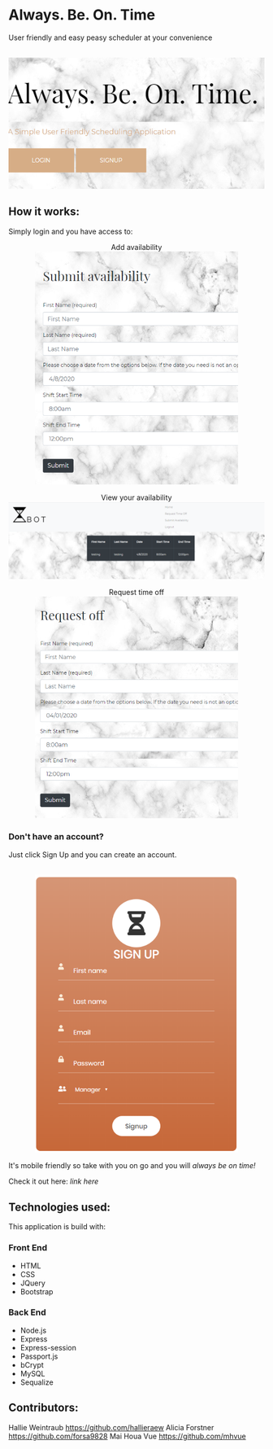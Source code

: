 # Always. Be. On. Time
User friendly and easy peasy scheduler at your convenience

<p align="center">
<br><img src= "public/images/ABOT.indexImg.png"></p>

## How it works:

Simply login and you have access to:

<p align="center">Add availability
<br><img src= "public/images/avail.png" width = "400"></p>

<p align="center">View your availability 
<br><img src= "public/images/schedule.png"></p>

<p align="center">Request time off
<br><img src= "public/images/requestoff.png" width = "400"></p>

### Don't have an account? 
Just click Sign Up and you can create an account.
<p align="center">
<br><img src= "public/images/signUp.png" width = "400"></p>

It's mobile friendly so take with you on go and you will *always be on time!*

Check it out here: _link here_

## Technologies used: 
This application is build with:
### Front End 
* HTML
* CSS
* JQuery
* Bootstrap
### Back End 
* Node.js
* Express
* Express-session 
* Passport.js
* bCrypt
* MySQL
* Sequalize


## Contributors:
Hallie Weintraub https://github.com/hallieraew 
Alicia Forstner https://github.com/forsa9828
Mai Houa Vue https://github.com/mhvue 


